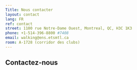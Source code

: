 ```yaml
---
Title: Nous contacter
layout: contact
lang: FR
ref: contact
street: 1100 rue Notre-Dame Ouest, Montreal, QC, H3C 1K3
phone: +1-514-396-8800 #7408
email: walking@ens.etsmtl.ca
room: A-1728 (corridor des clubs)
---
```


## Contactez-nous


